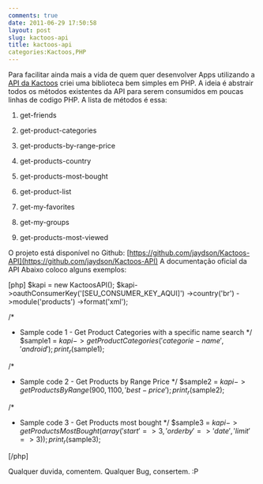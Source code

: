 ```yaml
---
comments: true
date: 2011-06-29 17:50:58
layout: post
slug: kactoos-api
title: kactoos-api
categories:Kactoos,PHP
---
```


Para facilitar ainda mais a vida de quem quer desenvolver Apps utilizando a [API da Kactoos](http://api.kactoos.com/docs) criei uma biblioteca bem simples em PHP.
A ideia é abstrair todos os métodos existentes da API para serem consumidos em poucas linhas de codigo PHP.
A lista de métodos é essa:



	
  1. get-friends

	
  2. get-product-categories

	
  3. get-products-by-range-price

	
  4. get-products-country

	
  5. get-products-most-bought

	
  6. get-product-list

	
  7. get-my-favorites

	
  8. get-my-groups

	
  9. get-products-most-viewed


O projeto está disponível no Github: [https://github.com/jaydson/Kactoos-API](https://github.com/jaydson/Kactoos-API)
A documentação oficial da API
Abaixo coloco alguns exemplos:

[php]
$kapi = new KactoosAPI();
$kapi->oauthConsumerKey('[SEU_CONSUMER_KEY_AQUI]')
 ->country('br')
 ->module('products')
 ->format('xml');

/*
 * Sample code 1 - Get Product Categories with a specific name search
*/
$sample1 = $kapi->getProductCategories('categorie-name','android');
print_r($sample1);

/*
 * Sample code 2 - Get Products by Range Price
*/
$sample2 = $kapi->getProductsByRange(900, 1100, 'best-price');
print_r($sample2);

/*
 * Sample code 3 - Get Products most bought
*/
$sample3 = $kapi->getProductsMostBought(array('start' => 3,
 'orderby' => 'date',
 'limit'=>3));
print_r($sample3);

[/php]

Qualquer duvida, comentem. Qualquer Bug, consertem. :P
